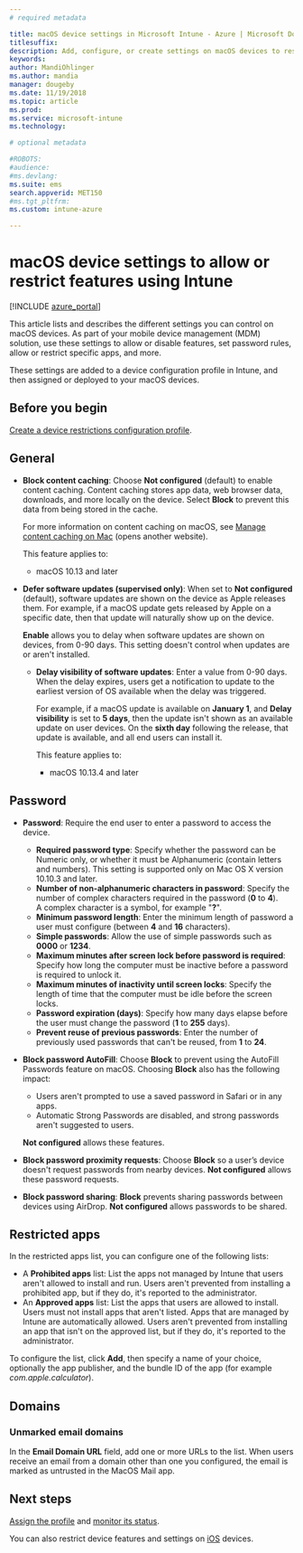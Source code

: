 ```yaml
---
# required metadata

title: macOS device settings in Microsoft Intune - Azure | Microsoft Docs
titlesuffix:
description: Add, configure, or create settings on macOS devices to restrict features, including setting password requirements, control the locked screen, use built-in apps, add restricted or approved apps, handle bluetooth devices, connect to the cloud for back up and storage, enable kiosk mode, add domains, and control how users interact with the Safari web browser in Microsoft Intune.
keywords:
author: MandiOhlinger
ms.author: mandia
manager: dougeby
ms.date: 11/19/2018
ms.topic: article
ms.prod:
ms.service: microsoft-intune
ms.technology:

# optional metadata

#ROBOTS:
#audience:
#ms.devlang:
ms.suite: ems
search.appverid: MET150
#ms.tgt_pltfrm:
ms.custom: intune-azure

---
```


# macOS device settings to allow or restrict features using Intune

[!INCLUDE [azure_portal](./includes/azure_portal.md)]

This article lists and describes the different settings you can control on macOS devices. As part of your mobile device management (MDM) solution, use these settings to allow or disable features, set password rules, allow or restrict specific apps, and more.

These settings are added to a device configuration profile in Intune, and then assigned or deployed to your macOS devices.

## Before you begin

[Create a device restrictions configuration profile](device-restrictions-configure.md#create-the-profile).

## General

- **Block content caching**: Choose **Not configured** (default) to enable content caching. Content caching stores app data, web browser data, downloads, and more locally on the device. Select **Block** to prevent this data from being stored in the cache.

  For more information on content caching on macOS, see [Manage content caching on Mac](https://support.apple.com/guide/mac-help/manage-content-caching-on-mac-mchl3b6c3720/mac) (opens another website).

  This feature applies to:  
  - macOS 10.13 and later

- **Defer software updates (supervised only)**: When set to **Not configured** (default), software updates are shown on the device as Apple releases them. For example, if a macOS update gets released by Apple on a specific date, then that update will naturally show up on the device.

  **Enable** allows you to delay when software updates are shown on devices, from 0-90 days. This setting doesn't control when updates are or aren't installed. 

  - **Delay visibility of software updates**: Enter a value from 0-90 days. When the delay expires, users get a notification to update to the earliest version of OS available when the delay was triggered.

    For example, if a macOS update is available on **January 1**, and **Delay visibility** is set to **5 days**, then the update isn't shown as an available update on user devices. On the **sixth day** following the release, that update is available, and all end users can install it.

    This feature applies to:  
    - macOS 10.13.4 and later

## Password

- **Password**: Require the end user to enter a password to access the device.
  - **Required password type**: Specify whether the password can be Numeric only, or whether it must be Alphanumeric (contain letters and numbers). This setting is supported only on Mac OS X version 10.10.3 and later.
  - **Number of non-alphanumeric characters in password**: Specify the number of complex characters required in the password (**0** to **4**).<br>A complex character is a symbol, for example "**?**".
  - **Minimum password length**: Enter the minimum length of password a user must configure (between **4** and **16** characters).
  - **Simple passwords**: Allow the use of simple passwords such as **0000** or **1234**.
  - **Maximum minutes after screen lock before password is required**: Specify how long the computer must be inactive before a password is required to unlock it.
  - **Maximum minutes of inactivity until screen locks**: Specify the length of time that the computer must be idle before the screen locks.
  - **Password expiration (days)**: Specify how many days elapse before the user must change the password (**1** to **255** days).
  - **Prevent reuse of previous passwords**: Enter the number of previously used passwords that can't be reused, from **1** to **24**.

- **Block password AutoFill**: Choose **Block** to prevent using the AutoFill Passwords feature on macOS. Choosing **Block** also has the following impact:

  - Users aren't prompted to use a saved password in Safari or in any apps.
  - Automatic Strong Passwords are disabled, and strong passwords aren't suggested to users.

  **Not configured** allows these features.

- **Block password proximity requests**: Choose **Block** so a user’s device doesn't request passwords from nearby devices. **Not configured** allows these password requests.

- **Block password sharing**: **Block** prevents sharing passwords between devices using AirDrop. **Not configured** allows passwords to be shared.

## Restricted apps

In the restricted apps list, you can configure one of the following lists:

- A **Prohibited apps** list: List the apps not managed by Intune that users aren't allowed to install and run. Users aren't prevented from installing a prohibited app, but if they do, it's reported to the administrator.
- An **Approved apps** list: List the apps that users are allowed to install. Users must not install apps that aren't listed. Apps that are managed by Intune are automatically allowed. Users aren't prevented from installing an app that isn't on the approved list, but if they do, it's reported to the administrator.

To configure the list, click **Add**, then specify a name of your choice, optionally the app publisher, and the bundle ID of the app (for example *com.apple.calculator*).

## Domains

### Unmarked email domains

In the **Email Domain URL** field, add one or more URLs to the list. When users receive an email from a domain other than one you configured, the email is marked as untrusted in the MacOS Mail app.

## Next steps

[Assign the profile](device-profile-assign.md) and [monitor its status](device-profile-monitor.md).

You can also restrict device features and settings on [iOS](device-restrictions-ios.md) devices.